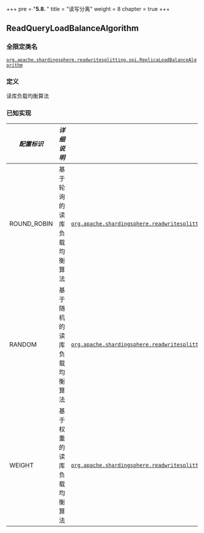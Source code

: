 +++
pre = "<b>5.8. </b>"
title = "读写分离"
weight = 8
chapter = true
+++

## ReadQueryLoadBalanceAlgorithm

### 全限定类名

[`org.apache.shardingsphere.readwritesplitting.spi.ReplicaLoadBalanceAlgorithm`](https://github.com/apache/shardingsphere/blob/master/features/readwrite-splitting/api/src/main/java/org/apache/shardingsphere/readwritesplitting/spi/ReadQueryLoadBalanceAlgorithm.java)

### 定义

读库负载均衡算法

### 已知实现

| *配置标识*                 | *详细说明*                                                                         | *全限定类名* |
| ------------------------- | -------------------------------------------------------------------------------- | ---------- |
| ROUND_ROBIN               | 基于轮询的读库负载均衡算法                                                            | [`org.apache.shardingsphere.readwritesplitting.algorithm.loadbalance.RoundRobinReplicaLoadBalanceAlgorithm`](https://github.com/apache/shardingsphere/blob/master/features/readwrite-splitting/core/src/main/java/org/apache/shardingsphere/readwritesplitting/algorithm/loadbalance/RoundRobinReadQueryLoadBalanceAlgorithm.java) |
| RANDOM                    | 基于随机的读库负载均衡算法                                                            | [`org.apache.shardingsphere.readwritesplitting.algorithm.loadbalance.RandomReplicaLoadBalanceAlgorithm`](https://github.com/apache/shardingsphere/blob/master/features/readwrite-splitting/core/src/main/java/org/apache/shardingsphere/readwritesplitting/algorithm/loadbalance/RandomReadQueryLoadBalanceAlgorithm.java) |
| WEIGHT                    | 基于权重的读库负载均衡算法                                                            | [`org.apache.shardingsphere.readwritesplitting.algorithm.loadbalance.WeightReplicaLoadBalanceAlgorithm`](https://github.com/apache/shardingsphere/blob/master/features/readwrite-splitting/core/src/main/java/org/apache/shardingsphere/readwritesplitting/algorithm/loadbalance/WeightReadQueryLoadBalanceAlgorithm.java) |

